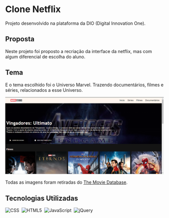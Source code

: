 # Clone Netflix

Projeto desenvolvido na plataforma da DIO (Digital Innovation One).

## Proposta

Neste projeto foi proposto a recriação da interface da netflix, mas com algum diferencial de escolha do aluno.

## Tema

E o tema escolhido foi o Universo Marvel. Trazendo documentários, filmes e séries, relacionados a esse Universo.

<img src="/img/clone.png" alt="Clone Netflix" />

Todas as imagens foram retiradas do [The Movie Database](https://www.themoviedb.org/).

## Tecnologias Utilizadas
![CSS](https://img.shields.io/badge/CSS3-1572B6?style=flat&logo=css3&logoColor=white)&nbsp;
![HTML5](https://img.shields.io/badge/HTML5-E34F26?style=flat&logo=html5&logoColor=white)&nbsp;
![JavaScript](https://img.shields.io/badge/JavaScript-323330?style=flat&logo=javascript&logoColor=yellow)&nbsp;
![jQuery](https://img.shields.io/badge/jQuery-0769AD?style=flat&logo=jquery&logoColor=white)&nbsp;

